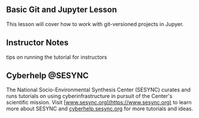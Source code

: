 ## Basic Git and Jupyter Lesson

This lesson will cover how to work with git-versioned projects in Jupyer.


## Instructor Notes

tips on running the tutorial for instructors

## Cyberhelp @SESYNC

The National Socio-Environmental Synthesis Center (SESYNC) curates and runs
tutorials on using cyberinfrastructure in pursuit of the Center's scientific
mission. Visit [www.sesync.org](https://www.sesync.org) to learn more about
SESYNC and [cyberhelp.sesync.org](https://cyberhelp.sesync.org) for more
tutorials and ideas.